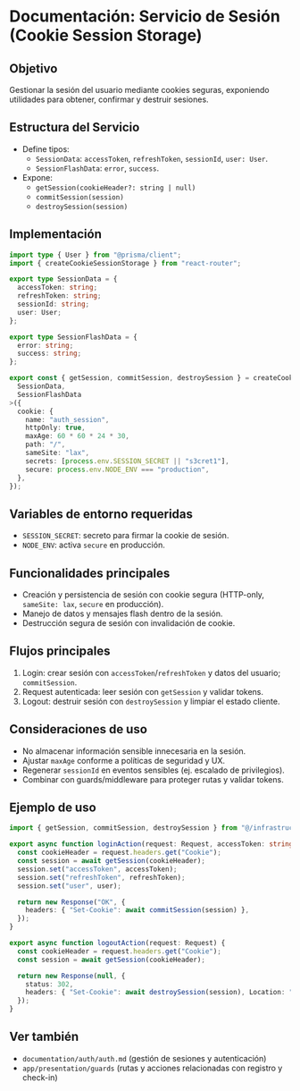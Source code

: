 # Documentación: Servicio de Sesión (Cookie Session Storage)

## Objetivo
Gestionar la sesión del usuario mediante cookies seguras, exponiendo utilidades para obtener, confirmar y destruir sesiones.

## Estructura del Servicio
- Define tipos:
  - `SessionData`: `accessToken`, `refreshToken`, `sessionId`, `user: User`.
  - `SessionFlashData`: `error`, `success`.
- Expone:
  - `getSession(cookieHeader?: string | null)`
  - `commitSession(session)`
  - `destroySession(session)`

## Implementación

```typescript:c%3A%5Cdev%5Cevent-manager%5Capp%5Cinfrastructure%5Cauth%5Csession.service.ts
import type { User } from "@prisma/client";
import { createCookieSessionStorage } from "react-router";

export type SessionData = {
  accessToken: string;
  refreshToken: string;
  sessionId: string;
  user: User;
};

export type SessionFlashData = {
  error: string;
  success: string;
};

export const { getSession, commitSession, destroySession } = createCookieSessionStorage<
  SessionData,
  SessionFlashData
>({
  cookie: {
    name: "auth_session",
    httpOnly: true,
    maxAge: 60 * 60 * 24 * 30,
    path: "/",
    sameSite: "lax",
    secrets: [process.env.SESSION_SECRET || "s3cret1"],
    secure: process.env.NODE_ENV === "production",
  },
});
```

## Variables de entorno requeridas
- `SESSION_SECRET`: secreto para firmar la cookie de sesión.
- `NODE_ENV`: activa `secure` en producción.

## Funcionalidades principales
- Creación y persistencia de sesión con cookie segura (HTTP-only, `sameSite: lax`, `secure` en producción).
- Manejo de datos y mensajes flash dentro de la sesión.
- Destrucción segura de sesión con invalidación de cookie.

## Flujos principales
1. Login: crear sesión con `accessToken`/`refreshToken` y datos del usuario; `commitSession`.
2. Request autenticada: leer sesión con `getSession` y validar tokens.
3. Logout: destruir sesión con `destroySession` y limpiar el estado cliente.

## Consideraciones de uso
- No almacenar información sensible innecesaria en la sesión.
- Ajustar `maxAge` conforme a políticas de seguridad y UX.
- Regenerar `sessionId` en eventos sensibles (ej. escalado de privilegios).
- Combinar con guards/middleware para proteger rutas y validar tokens.

## Ejemplo de uso

```typescript:c%3A%5Cdev%5Cevent-manager%5Cdocumentation%5Cexamples%2Fsession-usage.example.ts
import { getSession, commitSession, destroySession } from "@/infrastructure/auth/session.service";

export async function loginAction(request: Request, accessToken: string, refreshToken: string, user: any) {
  const cookieHeader = request.headers.get("Cookie");
  const session = await getSession(cookieHeader);
  session.set("accessToken", accessToken);
  session.set("refreshToken", refreshToken);
  session.set("user", user);

  return new Response("OK", {
    headers: { "Set-Cookie": await commitSession(session) },
  });
}

export async function logoutAction(request: Request) {
  const cookieHeader = request.headers.get("Cookie");
  const session = await getSession(cookieHeader);

  return new Response(null, {
    status: 302,
    headers: { "Set-Cookie": await destroySession(session), Location: "/" },
  });
}
```

## Ver también
- `documentation/auth/auth.md` (gestión de sesiones y autenticación)
- `app/presentation/guards` (rutas y acciones relacionadas con registro y check-in)